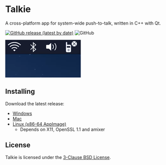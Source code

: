 # Talkie
A cross-platform app for system-wide push-to-talk, written in C++ with Qt.


[![GitHub release (latest by date)](https://img.shields.io/github/v/release/alexandrvicente/talkie)](https://github.com/alexandrvicente/talkie/releases/latest)
![GitHub](https://img.shields.io/github/license/alexandrvicente/talkie)

![Demo](misc/readme/demo.gif)

## Installing
Download the latest release:

- [Windows](https://github.com/alexandrvicente/talkie/releases/latest/download/Talkie.msi)
- [Mac](https://github.com/alexandrvicente/talkie/releases/latest/download/Talkie.dmg)
- [Linux (x86-64 AppImage)](https://github.com/alexandrvicente/talkie/releases/latest/download/Talkie-x86_64.AppImage)
  - Depends on X11, OpenSSL 1.1 and amixer

## License
Talkie is licensed under the [3-Clause BSD License](https://opensource.org/licenses/BSD-3-Clause).
